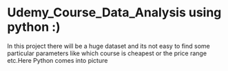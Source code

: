 # Udemy_Course_Data_Analysis using python :)

In this project there will be a huge dataset and its not easy to find some particular parameters like which course is cheapest or the price range etc.Here Python comes into picture
